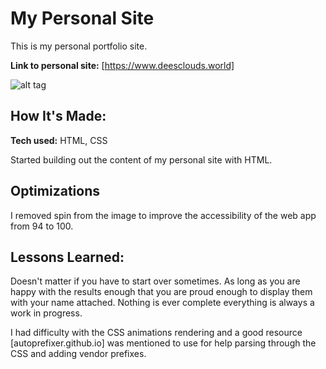 # My Personal Site
This is my personal portfolio site.

**Link to personal site:** [https://www.deesclouds.world]

![alt tag](image-here)

## How It's Made:

**Tech used:** HTML, CSS

Started building out the content of my personal site with HTML.

## Optimizations
I removed spin from the image to improve the accessibility of the web app from 94 to 100.

## Lessons Learned:

Doesn't matter if you have to start over sometimes. As long as you are happy with the results enough that you are proud enough to display them with your name attached. Nothing is ever complete everything is always a work in progress.

I had difficulty with the CSS animations rendering and a good resource [autoprefixer.github.io] was mentioned to use for help parsing through the CSS and adding vendor prefixes. 
